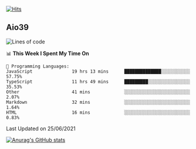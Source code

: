 [![Hits](https://hits.seeyoufarm.com/api/count/incr/badge.svg?url=https%3A%2F%2Fgithub.com%2Faio39&count_bg=%2339C5BB&title_bg=%23555555&icon=&icon_color=%23E7E7E7&title=hits&edge_flat=false)](https://hits.seeyoufarm.com)

## Aio39

<!--START_SECTION:waka-->
![Lines of code](https://img.shields.io/badge/From%20Hello%20World%20I%27ve%20Written-385997%20lines%20of%20code-blue)

📊 **This Week I Spent My Time On** 

```text
💬 Programming Languages: 
JavaScript               19 hrs 13 mins      ██████████████░░░░░░░░░░░   57.75% 
TypeScript               11 hrs 49 mins      █████████░░░░░░░░░░░░░░░░   35.53% 
Other                    41 mins             ░░░░░░░░░░░░░░░░░░░░░░░░░   2.07% 
Markdown                 32 mins             ░░░░░░░░░░░░░░░░░░░░░░░░░   1.64% 
HTML                     16 mins             ░░░░░░░░░░░░░░░░░░░░░░░░░   0.83%

```


 Last Updated on 25/06/2021
<!--END_SECTION:waka-->
[![Anurag's GitHub stats](https://github-readme-stats.vercel.app/api?username=aio39)](https://github.com/anuraghazra/github-readme-stats)

<!--
**aio39/aio39** is a ✨ _special_ ✨ repository because its `README.md` (this file) appears on your GitHub profile.

Here are some ideas to get you started:

- 🔭 I’m currently working on ...
- 🌱 I’m currently learning ...
- 👯 I’m looking to collaborate on ...
- 🤔 I’m looking for help with ...
- 💬 Ask me about ...
- 📫 How to reach me: ...
- 😄 Pronouns: ...
- ⚡ Fun fact: ...
-->
